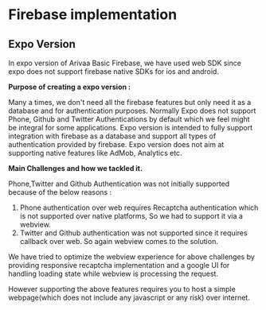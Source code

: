 # Firebase implementation

## Expo Version

In expo version of Arivaa Basic Firebase, we have used web SDK since expo does not support firebase native SDKs for ios and android.

**Purpose of creating a expo version :**

Many a times, we don't need all the firebase features but only need it as a database and for authentication purposes. Normally Expo does not support Phone, Github and Twitter Authentications by default which we feel might be integral for some applications. Expo version is intended to fully support integration with firebase as a database and support all types of authentication provided by firebase. Expo version does not aim at supporting native features like AdMob, Analytics etc.

**Main Challenges and how we tackled it.**

Phone,Twitter and Github Authentication was not initially supported because of the below reasons :

1. Phone authentication over web requires Recaptcha authentication which is not supported over native platforms, So we had to support it via a webview. 
2. Twitter and Github authentication was not supported since it requires  callback over web. So again webview comes to the solution.

We have tried to optimize the webview experience for above challenges by providing responsive recaptcha implementation and a google UI for handling loading state while webview is processing the request.

However supporting the above features requires you to host a simple webpage\(which does not include any javascript or any risk\) over internet.

